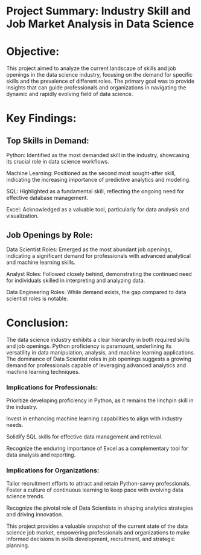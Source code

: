 # Project Summary: Industry Skill and Job Market Analysis in Data Science

# Objective:
This project aimed to analyze the current landscape of skills and job openings in the data science industry, focusing on the demand for specific skills and the prevalence of different roles. The primary goal was to provide insights that can guide professionals and organizations in navigating the dynamic and rapidly evolving field of data science.

# Key Findings:

## Top Skills in Demand:
Python: Identified as the most demanded skill in the industry, showcasing its crucial role in data science workflows.

Machine Learning: Positioned as the second most sought-after skill, indicating the increasing importance of predictive analytics and modeling.

SQL: Highlighted as a fundamental skill, reflecting the ongoing need for effective database management.

Excel: Acknowledged as a valuable tool, particularly for data analysis and visualization.


## Job Openings by Role:
Data Scientist Roles: Emerged as the most abundant job openings, indicating a significant demand for professionals with advanced analytical and machine learning skills.

Analyst Roles: Followed closely behind, demonstrating the continued need for individuals skilled in interpreting and analyzing data.

Data Engineering Roles: While demand exists, the gap compared to data scientist roles is notable.


# Conclusion:
The data science industry exhibits a clear hierarchy in both required skills and job openings. Python proficiency is paramount, underlining its versatility in data manipulation, analysis, and machine learning applications. The dominance of Data Scientist roles in job openings suggests a growing demand for professionals capable of leveraging advanced analytics and machine learning techniques.

### Implications for Professionals:
Prioritize developing proficiency in Python, as it remains the linchpin skill in the industry.

Invest in enhancing machine learning capabilities to align with industry needs.

Solidify SQL skills for effective data management and retrieval.

Recognize the enduring importance of Excel as a complementary tool for data analysis and reporting.


### Implications for Organizations:
Tailor recruitment efforts to attract and retain Python-savvy professionals.
Foster a culture of continuous learning to keep pace with evolving data science trends.

Recognize the pivotal role of Data Scientists in shaping analytics strategies and driving innovation.

This project provides a valuable snapshot of the current state of the data science job market, empowering professionals and organizations to make informed decisions in skills development, recruitment, and strategic planning.

